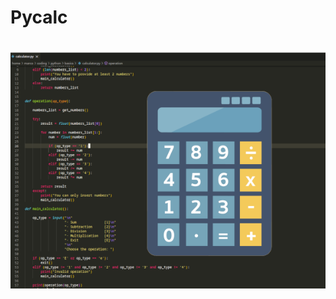 # Pycalc

<h1 align="center">
    <img width="600" alt="Pycalc" src="https://github.com/some0necoding/pycalc/blob/main/.github/pycalc_website.png">
</h1>